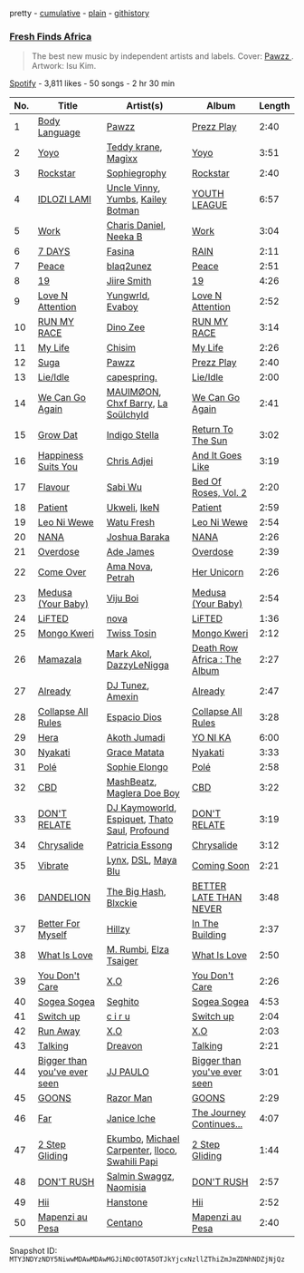 pretty - [cumulative](/playlists/cumulative/37i9dQZF1DX5C8ObEZ48JQ.md) - [plain](/playlists/plain/37i9dQZF1DX5C8ObEZ48JQ) - [githistory](https://github.githistory.xyz/mackorone/spotify-playlist-archive/blob/main/playlists/plain/37i9dQZF1DX5C8ObEZ48JQ)

### [Fresh Finds Africa ](https://open.spotify.com/playlist/37i9dQZF1DX5C8ObEZ48JQ)

> The best new music by independent artists and labels\. Cover:  <a href="https://open.spotify.com/artist/0SvA7XnKtaEkfIn7CVjTMU?si=hfF2Vou4RiqRc6btCSPfrg"> Pawzz </a>\. Artwork: Isu Kim.

[Spotify](https://open.spotify.com/user/spotify) - 3,811 likes - 50 songs - 2 hr 30 min

| No. | Title | Artist(s) | Album | Length |
|---|---|---|---|---|
| 1 | [Body Language](https://open.spotify.com/track/1ieYfbaettY1CCT4uu28Sx) | [Pawzz](https://open.spotify.com/artist/0SvA7XnKtaEkfIn7CVjTMU) | [Prezz Play](https://open.spotify.com/album/18u8kTxT4UzQQ97waiW23l) | 2:40 |
| 2 | [Yoyo](https://open.spotify.com/track/0RVo5IJFh23BgWKyOWqPHx) | [Teddy krane](https://open.spotify.com/artist/22Qjyplj5Bih1Q4jpU0Ina), [Magixx](https://open.spotify.com/artist/0rskhjcLm5BxjwZDRs4142) | [Yoyo](https://open.spotify.com/album/6EfZILSfaQagKu2RMfcUKN) | 3:51 |
| 3 | [Rockstar](https://open.spotify.com/track/6foox9Ac3UrBD6oJgWiZiL) | [Sophiegrophy](https://open.spotify.com/artist/4VbLknkcJMhSninTvMZbfE) | [Rockstar](https://open.spotify.com/album/1aBTjgHgBbLIjkLjFsIShE) | 2:40 |
| 4 | [IDLOZI LAMI](https://open.spotify.com/track/3jRpIs5Fz5N7H3QH43Vrs8) | [Uncle Vinny](https://open.spotify.com/artist/2W7nPPpIexiZtYUFruBXBD), [Yumbs](https://open.spotify.com/artist/2HLr9NzCqd6XRnpUSM6CvH), [Kailey Botman](https://open.spotify.com/artist/0wTwLyah7AviSd5juTDVey) | [YOUTH LEAGUE](https://open.spotify.com/album/3NzCJZKG2q5iB4r3cIMgAn) | 6:57 |
| 5 | [Work](https://open.spotify.com/track/1XZFLFQMNztZouzJ2etCz4) | [Charis Daniel](https://open.spotify.com/artist/1IeCFG0HgUzfoZsm8Y3QcA), [Neeka B](https://open.spotify.com/artist/1xfwLmIMtThjkTynrm6xTS) | [Work](https://open.spotify.com/album/4vQYjOxcFrfTP5cATfTVEV) | 3:04 |
| 6 | [7 DAYS](https://open.spotify.com/track/6ZVhEsRHDUpA8AzNmTBeJu) | [Fasina](https://open.spotify.com/artist/46A6IKsvzRN2Y6QHLkHvmw) | [RAIN](https://open.spotify.com/album/1fzWfjXUPWwhW4eEnX4tLW) | 2:11 |
| 7 | [Peace](https://open.spotify.com/track/3VlXQmPEbNLm4RFK8ngUuk) | [blaq2unez](https://open.spotify.com/artist/3oEYei3Z43PEiyBUS9NR6T) | [Peace](https://open.spotify.com/album/4CP9ExNId4ldzbRasb6uPT) | 2:51 |
| 8 | [19](https://open.spotify.com/track/7GhSKqiXe76NWZmgQMTX5P) | [Jiire Smith](https://open.spotify.com/artist/0VX3LwYsAeOKY4sKXLp9Nc) | [19](https://open.spotify.com/album/7Dp8pXGvjCbBIfzwhoo8sE) | 4:26 |
| 9 | [Love N Attention](https://open.spotify.com/track/71G0fh3FoxnfDgVZ2VCB9Y) | [Yungwrld](https://open.spotify.com/artist/3Shlkbr7GDSPJbh9ORXkzU), [Evaboy](https://open.spotify.com/artist/2XHZFqSgFOjmplQkgZz7IO) | [Love N Attention](https://open.spotify.com/album/2tULztRCUjC6O21hiTV2qN) | 2:52 |
| 10 | [RUN MY RACE](https://open.spotify.com/track/3uM6dtaZ1ARF94YqYRLvvC) | [Dino Zee](https://open.spotify.com/artist/5eb8QAL34XTzlGYrafYKXe) | [RUN MY RACE](https://open.spotify.com/album/07WgalggH6i90Poec4ZReI) | 3:14 |
| 11 | [My Life](https://open.spotify.com/track/0hFw0OeMn5wVSUFp4DJBFU) | [Chisim](https://open.spotify.com/artist/0ZXxpFOyjQPBEDYj6BXPfL) | [My Life](https://open.spotify.com/album/3RB22aNgGwRmZkyrt66Zj1) | 2:26 |
| 12 | [Suga](https://open.spotify.com/track/1F5g8k6TxDecoXmI9NZJ0P) | [Pawzz](https://open.spotify.com/artist/0SvA7XnKtaEkfIn7CVjTMU) | [Prezz Play](https://open.spotify.com/album/18u8kTxT4UzQQ97waiW23l) | 2:40 |
| 13 | [Lie/Idle](https://open.spotify.com/track/3RkdAeulXA3SWvX4yXwMrg) | [capespring.](https://open.spotify.com/artist/2VF53usTu5Chbp1fmxjUeS) | [Lie/Idle](https://open.spotify.com/album/691wG47mH7bj6zFtNe9qjS) | 2:00 |
| 14 | [We Can Go Again](https://open.spotify.com/track/7eepRUI31ki6mOiOSvIlzn) | [MAUIMØON](https://open.spotify.com/artist/6YrLXeCHt4gjrGx6cLCd4b), [Chxf Barry](https://open.spotify.com/artist/4vMmIzBBucgN0Hend2wz0S), [La Soülchyld](https://open.spotify.com/artist/22kR1CajfNQ3ZmPcjKATyV) | [We Can Go Again](https://open.spotify.com/album/6dzlZcFmAnV6TZMDhbuMNb) | 2:41 |
| 15 | [Grow Dat](https://open.spotify.com/track/4fnL6ouRuxb83QQ1Wf8s56) | [Indigo Stella](https://open.spotify.com/artist/3GXgxaSpm0hNom0dS4414e) | [Return To The Sun](https://open.spotify.com/album/5Pw8aGXot4nYO8EAHmArCr) | 3:02 |
| 16 | [Happiness Suits You](https://open.spotify.com/track/1KKHBYV7ce3a7HiCWNbMxJ) | [Chris Adjei](https://open.spotify.com/artist/4dsMlvMbs5sloze4XAnowk) | [And It Goes Like](https://open.spotify.com/album/7bIp5rVA68IEfpX7rvZGDs) | 3:19 |
| 17 | [Flavour](https://open.spotify.com/track/3UDpshQVVtSUfTuMKNH1p4) | [Sabi Wu](https://open.spotify.com/artist/0Lb6QZKrLMSzlcljXexbtB) | [Bed Of Roses, Vol\. 2](https://open.spotify.com/album/7dF1plJvan17pckxW8jyCT) | 2:20 |
| 18 | [Patient](https://open.spotify.com/track/7LxVI3obU50YFurUYGp3ih) | [Ukweli](https://open.spotify.com/artist/5I48tG854vS1rY1isuMOgQ), [IkeN](https://open.spotify.com/artist/7CaVQkC4udPIDQmSUrr4t0) | [Patient](https://open.spotify.com/album/2d1a8MNe12RsPe3rhZpGvb) | 2:59 |
| 19 | [Leo Ni Wewe](https://open.spotify.com/track/38vrGGsODeqxUJzGJEMaKT) | [Watu Fresh](https://open.spotify.com/artist/1FVqRdx4Cw6mShamk4iXh2) | [Leo Ni Wewe](https://open.spotify.com/album/15z81Cur7wvdrdzTe7hHzO) | 2:54 |
| 20 | [NANA](https://open.spotify.com/track/3x14QjUcvBTxIYjMD9RzVO) | [Joshua Baraka](https://open.spotify.com/artist/3sjmAVaeka80SCvK69bedW) | [NANA](https://open.spotify.com/album/7KJ1TeVa4Xc9Wv0AOv9o0Y) | 2:26 |
| 21 | [Overdose](https://open.spotify.com/track/4V8FXVRBtUBX7VBQEzzCnT) | [Ade James](https://open.spotify.com/artist/39EFuDa5XKCmoh09xK0687) | [Overdose](https://open.spotify.com/album/0FGgJfORdO1LVkLnD8b760) | 2:39 |
| 22 | [Come Over](https://open.spotify.com/track/3NEGAQp0MLOwVwCcLmGRe0) | [Ama Nova](https://open.spotify.com/artist/4ytmeRmn5LBN5ZyaPedOuT), [Petrah](https://open.spotify.com/artist/6kobTrDeAQ425t8jG11yA6) | [Her Unicorn](https://open.spotify.com/album/7lg0fOG6dhqvH3YiUHucIp) | 2:26 |
| 23 | [Medusa \(Your Baby\)](https://open.spotify.com/track/7dxnyxfJvjzZryM8JzM8ur) | [Viju Boi](https://open.spotify.com/artist/0ak28Hryi3lm40u9dOSdS1) | [Medusa \(Your Baby\)](https://open.spotify.com/album/7bccI8VK1FeZwCstjqwCqV) | 2:54 |
| 24 | [LiFTED](https://open.spotify.com/track/2EdEJviN1641PvVaRAn8oL) | [nova](https://open.spotify.com/artist/4qaGEV5oKKPCawe2qqO8jE) | [LiFTED](https://open.spotify.com/album/1nfeSoe23xqsPbdzU8JL65) | 1:36 |
| 25 | [Mongo Kweri](https://open.spotify.com/track/7JYv2OxPStkV7a8oiap86L) | [Twiss Tosin](https://open.spotify.com/artist/4b4R1pbJaDmxr8cbW3pfJK) | [Mongo Kweri](https://open.spotify.com/album/3Q1y4PZXZNRlL9X4pcOSGF) | 2:12 |
| 26 | [Mamazala](https://open.spotify.com/track/1lMCiqYEH0Kyp6Z41NtF2p) | [Mark Akol](https://open.spotify.com/artist/3bEST1JRTy3cmNbRLTyEVb), [DazzyLeNigga](https://open.spotify.com/artist/7dGH3AujymaCEYN0sgKO5s) | [Death Row Africa : The Album](https://open.spotify.com/album/0V4DNXFNCiYiOI5QMifznp) | 2:27 |
| 27 | [Already](https://open.spotify.com/track/33tWiffFIoxx7uoIFbqKjn) | [DJ Tunez](https://open.spotify.com/artist/64oW4P0vsDhlorOxZKQi6a), [Amexin](https://open.spotify.com/artist/2IKBoibZDvoYFcmUV4wELI) | [Already](https://open.spotify.com/album/5FzcG2ckb02UCAkt2QF12y) | 2:47 |
| 28 | [Collapse All Rules](https://open.spotify.com/track/2r6mKBWsWBeYpDAly6wwqI) | [Espacio Dios](https://open.spotify.com/artist/030q9tYMZs82CHR8DV9Fid) | [Collapse All Rules](https://open.spotify.com/album/4TFPIusl7hlYoCIaeZtFfm) | 3:28 |
| 29 | [Hera](https://open.spotify.com/track/0gVR1CE3EiTnqOIgHLYO1c) | [Akoth Jumadi](https://open.spotify.com/artist/1yzpHN73mIqHg8uP8KnyYo) | [YO NI KA](https://open.spotify.com/album/3HRhmAyzFPKFOhcomyH7FC) | 6:00 |
| 30 | [Nyakati](https://open.spotify.com/track/6gVYt029dp0BFfXz0TzMvI) | [Grace Matata](https://open.spotify.com/artist/3DxG3Z7Yy2ORbaUOND8JuD) | [Nyakati](https://open.spotify.com/album/2ex39L3KzWlW5T3MZYtGW9) | 3:33 |
| 31 | [Polé](https://open.spotify.com/track/0vEv0US0Q190QiMSqnXLg2) | [Sophie Elongo](https://open.spotify.com/artist/1YFhiwfCMccFTYuWx2LMgU) | [Polé](https://open.spotify.com/album/7zHaRkPEF5iHxUMeEu7ESe) | 2:58 |
| 32 | [CBD](https://open.spotify.com/track/56szcYPsWoiuifh426fHQj) | [MashBeatz](https://open.spotify.com/artist/4NJo7JbXHgcLiitBFtWras), [Maglera Doe Boy](https://open.spotify.com/artist/1UXX0jyiEJK15VdkmzYD9L) | [CBD](https://open.spotify.com/album/3X9bsYY6sW9wSvmvFXMaFs) | 3:22 |
| 33 | [DON'T RELATE](https://open.spotify.com/track/2epltK66uvN3yKcwT36985) | [DJ Kaymoworld](https://open.spotify.com/artist/7y4x271U84CHr0SwMZug6y), [Espiquet](https://open.spotify.com/artist/7JnVA6sPhYeTpLoWd5DvTz), [Thato Saul](https://open.spotify.com/artist/0R6GDPZ2Hrn2lF4svYJRkn), [Profound](https://open.spotify.com/artist/2bSVTbL5gcDIXvrsoUB1wY) | [DON'T RELATE](https://open.spotify.com/album/35mjnPeqvQkPlUULQmjr56) | 3:19 |
| 34 | [Chrysalide](https://open.spotify.com/track/4z216cr5r11o7U1aCrjY67) | [Patricia Essong](https://open.spotify.com/artist/0Xw8xErlE8lUQwW2h9KQhS) | [Chrysalide](https://open.spotify.com/album/4zObpGAsQyYFylPsuzUJgT) | 3:12 |
| 35 | [Vibrate](https://open.spotify.com/track/4HThzBtkiSPncs7d3kEnTp) | [Lynx](https://open.spotify.com/artist/2CRAIABBJmFohN8CgSyWp2), [DSL](https://open.spotify.com/artist/0VmssGpE5BEED12qn6DJt5), [Maya Blu](https://open.spotify.com/artist/3CppyKARAo3Uldd5ZA04ye) | [Coming Soon](https://open.spotify.com/album/3F2XTxYypkPziaKfYcL0he) | 2:21 |
| 36 | [DANDELION](https://open.spotify.com/track/3dlMXollP25YCGq84CiKPt) | [The Big Hash](https://open.spotify.com/artist/4NR8j34QrjVEIAqUP43SwL), [Blxckie](https://open.spotify.com/artist/4pQcWzOMSmmz5DK6TqO2FL) | [BETTER LATE THAN NEVER](https://open.spotify.com/album/11vQEFmBzSqv9G2wvgeZvK) | 3:48 |
| 37 | [Better For Myself](https://open.spotify.com/track/1j1se94FWAUADZDggJrmSM) | [Hillzy](https://open.spotify.com/artist/6Ju1F5ODvbjdh2yEQKxkta) | [In The Building](https://open.spotify.com/album/6XR7ZNhn4UNak3fXRJ02uq) | 2:37 |
| 38 | [What Is Love](https://open.spotify.com/track/4BMPh1H9CakUENZw7uhUJy) | [M\. Rumbi](https://open.spotify.com/artist/6ToQowXRJ5GkBPHDECCEoP), [Elza Tsaiger](https://open.spotify.com/artist/6peIB4PwYFH1cLNVOTUrE7) | [What Is Love](https://open.spotify.com/album/4Q6nZxh4pl5ARYp4qegVdj) | 2:50 |
| 39 | [You Don't Care](https://open.spotify.com/track/4IBBmpNPQD4gzHr6yWUSQx) | [X.O](https://open.spotify.com/artist/2zu7sut23i4vR8OZPAxWyJ) | [You Don't Care](https://open.spotify.com/album/57Bv8ZMAHxbo9NiLdFxNoq) | 2:26 |
| 40 | [Sogea Sogea](https://open.spotify.com/track/6hy9BHXqJZiHL7L3D0k7kX) | [Seghito](https://open.spotify.com/artist/4gmKpERsfkwaooEhIz1bMy) | [Sogea Sogea](https://open.spotify.com/album/52WJypEokawEHrJXXXlakY) | 4:53 |
| 41 | [Switch up](https://open.spotify.com/track/7lT0mUMzvHF7iM8Ncy0QtB) | [c i r u](https://open.spotify.com/artist/3QbGzV6Q0FWM2QOYGXWzlu) | [Switch up](https://open.spotify.com/album/0gt9FWH2Mx5jh9rZH7imId) | 2:04 |
| 42 | [Run Away](https://open.spotify.com/track/7MfCZMpuyTlukMoMLISGwJ) | [X.O](https://open.spotify.com/artist/2zu7sut23i4vR8OZPAxWyJ) | [X.O](https://open.spotify.com/album/19cWllrFZ2r2Jl8mySguFb) | 2:03 |
| 43 | [Talking](https://open.spotify.com/track/4pXRlVn9NywQ14YxHQG3MA) | [Dreavon](https://open.spotify.com/artist/1jkdJlSeWN0Jgg8CRLkInQ) | [Talking](https://open.spotify.com/album/6ifRDA9JXMn2yZXSLsyOa3) | 2:21 |
| 44 | [Bigger than you've ever seen](https://open.spotify.com/track/7eRK5IIC2tPkDowRVJHMiY) | [JJ PAULO](https://open.spotify.com/artist/6qz66TzT4aoNkudjDofqfm) | [Bigger than you've ever seen](https://open.spotify.com/album/6nCyPE2tjx1b9gPfNMvIfO) | 3:01 |
| 45 | [GOONS](https://open.spotify.com/track/296arSDWb9OtrmvV5ZaiCb) | [Razor Man](https://open.spotify.com/artist/7EwM68D7S1KffJNAYKwtN8) | [GOONS](https://open.spotify.com/album/6zxETiDETDucMs7WMd39x0) | 2:29 |
| 46 | [Far](https://open.spotify.com/track/1jtCc855Bcx4LuPSAdYbeQ) | [Janice Iche](https://open.spotify.com/artist/0WKolZ2vjyVVJtGEGNBpeJ) | [The Journey Continues...](https://open.spotify.com/album/0oFTaTpg0kUPIbwi9xJPkl) | 4:07 |
| 47 | [2 Step Gliding](https://open.spotify.com/track/3LCisn5gOFXlwHR6CCJH1h) | [Ekumbo](https://open.spotify.com/artist/1a40Z4TMkLys2UVlxDXPT7), [Michael Carpenter](https://open.spotify.com/artist/2zxCiaufpb0PVlWb9iRBDz), [lloco](https://open.spotify.com/artist/2WTWVfASuVDEfdKWjTomXH), [Swahili Papi](https://open.spotify.com/artist/66HNxzGcmvdYQD36Pcg0Di) | [2 Step Gliding](https://open.spotify.com/album/6ZnGv3LJi8W90QoaqNlMRh) | 1:44 |
| 48 | [DON'T RUSH](https://open.spotify.com/track/30qJQ9e8sPkYwZgcpvo1b3) | [Salmin Swaggz](https://open.spotify.com/artist/29Bao5BzmXldCACxALuPcu), [Naomisia](https://open.spotify.com/artist/4XpRn3tiudKynJYX9stXyt) | [DON'T RUSH](https://open.spotify.com/album/501M2vzjjMVei5UPgrEbym) | 2:57 |
| 49 | [Hii](https://open.spotify.com/track/2NybYJnrhNVE41MoRaN9hR) | [Hanstone](https://open.spotify.com/artist/3ng2KcHOkTc7LlDqPNJaxw) | [Hii](https://open.spotify.com/album/5nwakyBA2Yhl1joVx5gp7F) | 2:52 |
| 50 | [Mapenzi au Pesa](https://open.spotify.com/track/6aqP0Tdea6ZPhtNfDoKY4U) | [Centano](https://open.spotify.com/artist/4LpwKC4lrWuIGRxfbc8GO0) | [Mapenzi au Pesa](https://open.spotify.com/album/7HtjYVTI6czyVMGcY4OzSX) | 2:40 |

Snapshot ID: `MTY3NDYzNDY5NiwwMDAwMDAwMGJiNDc0OTA5OTJkYjcxNzllZThiZmJmZDNhNDZjNjQz`
